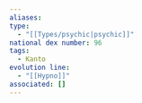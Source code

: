 ```yaml
---
aliases: 
type:
  - "[[Types/psychic|psychic]]"
national dex number: 96
tags:
  - Kanto
evolution line:
  - "[[Hypno]]"
associated: []
---
```

